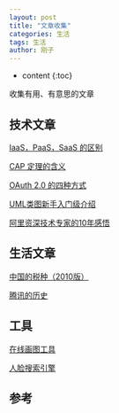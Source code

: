 ```yaml
---
layout: post
title: "文章收集"
categories: 生活
tags: 生活
author: 刚子
---
```


* content
{:toc}

收集有用、有意思的文章











## 技术文章

[IaaS，PaaS，SaaS 的区别](http://www.ruanyifeng.com/blog/2017/07/iaas-paas-saas.html)

[CAP 定理的含义](http://www.ruanyifeng.com/blog/2018/07/cap.html)

[OAuth 2.0 的四种方式](http://www.ruanyifeng.com/blog/2019/04/oauth-grant-types.html)

[UML类图新手入门级介绍](https://blog.csdn.net/monkey_d_meng/article/details/6005764)

[阿里资深技术专家的10年感悟](https://mp.weixin.qq.com/s/LxW4j7JOOrEGYWylP2j9Mg)

## 生活文章

[中国的税种（2010版）](http://www.ruanyifeng.com/blog/2010/12/types_of_tax_in_china_2010_version.html)

[腾讯的历史](http://www.ruanyifeng.com/blog/2018/12/tencent.html)

## 工具

[在线画图工具](https://www.processon.com)

[人脸搜索引擎](https://pimeyes.com)

## 参考
